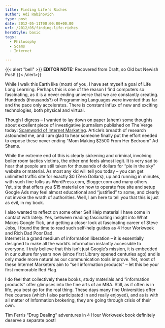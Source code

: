 ```yaml
---
title: Finding Life’s Riches
author: Adi Rabinovich
type: post
date: 2012-05-11T00:00:00+00:00
url: /2012/05/finding-life-riches
heroStyle: basic
tags:
  - Philosophy
  - Scams
  - Internet

---
```

{{< alert "bell" >}}
**EDITOR NOTE:** Recovered from Draft, so Old but Newish Post!
{{< /alert>}}

While I walk this Earth like (most) of you, I have set myself a goal of Life Long Learning. Perhaps this is one of the reason I find computers so fascinating, as it is a never ending universe that we are constantly creating. Hundreds (thousands?) of Programming Languages were invented thus far and the pace only accelerates. There is constant influx of new and exciting technologies, both physical and virtual.  

Though I digress &#8211; I wanted to lay down on paper (ahem) some thoughts about excellent piece of investigative journalism published on The Verge today: <a href="http://www.theverge.com/2012/5/10/2984893/scamworld-get-rich-quick-schemes-mutate-into-an-online-monster" target="_blank">Scamworld of Internet Marketing</a>. Article&#8217;s breadth of research astounded me, and I am glad to hear someone finally put the effort needed to expose these never ending &#8220;Mom Making $2500 From Her Bedroom&#8221; Ad Shams.  

While the extreme end of this is clearly sickening and criminal, involving boiler room tactics victims, the other end feels almost legit. It is very sad to hear that people are still taken for thousands of dollars for &#8220;pie in the sky&#8221; website or material. As most any kid will tell you today &#8211; you can get unlimited traffic site for exactly $0 (Zero Dollars), up and running in minutes, with such fine folks as WordPress.com, Blogger.com and many others.  
Yet, site that offers you $15 material on how to operate free site and setup Google Ads may feel almost educational and &#8220;justified&#8221; to some, and clearly not invoke the wrath of authorities. Well, I am here to tell you that this is just as evil, in my book.  

I also wanted to reflect on some other Self Help material I have come in contact with lately. Yes, between reading fascinating insight into What Makes Google Tick, and getting a closer look at fascinating career of Steve Jobs, I found the time to read such self-help guides as 4 Hour Workweek and Rich Dad Poor Dad.  
Internet is a grand medium of information liberation &#8211; it is essentially designed to make all the world&#8217;s information instantly accessible to everyone. I truly believe that this isn&#8217;t just Google&#8217;s mission, it is embedded in our culture for years now (since first Library opened centuries ago) and is only made more natural as our communication tools improve. Yet, most of these Internet Marketers aim to &#8220;sell information products&#8221; &#8211; let this be your first memorable Red Flag.  

I do feel that collectively these books, study materials and &#8220;information products&#8221; offer glimpses into the fine arts of an MBA. Still, as if often is in life, you best go for the real thing. These days many fine Universities offer free courses (which I also participated in and really enjoyed), and as is with all matter of Information brokering, they are going through crisis of their own.

Tim Ferris &#8220;Drug Dealing&#8221; adventures in 4 Hour Workweek book definitely deserve a separate post!
